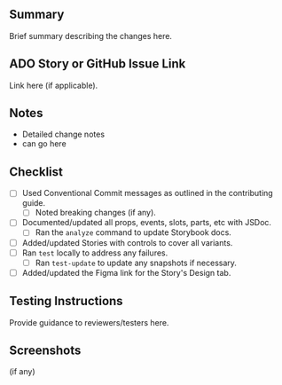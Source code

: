 ## Summary

Brief summary describing the changes here.

## ADO Story or GitHub Issue Link

Link here (if applicable).

## Notes

- Detailed change notes
- can go here

## Checklist

- [ ] Used Conventional Commit messages as outlined in the contributing guide.
  - [ ] Noted breaking changes (if any).
- [ ] Documented/updated all props, events, slots, parts, etc with JSDoc.
  - [ ] Ran the `analyze` command to update Storybook docs.
- [ ] Added/updated Stories with controls to cover all variants.
- [ ] Ran `test` locally to address any failures.
  - [ ] Ran `test-update` to update any snapshots if necessary.
- [ ] Added/updated the Figma link for the Story's Design tab.

## Testing Instructions

Provide guidance to reviewers/testers here.

## Screenshots

(if any)
